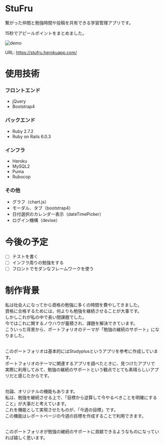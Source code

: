 # StuFru
繋がった仲間と勉強時間や投稿を共有できる学習管理アプリです。  

15秒でアピールポイントをまとめました。  

![demo](https://raw.github.com/wiki/HirotoYasuda/StuFru/images/application_summary.gif)  

URL: https://stufru.herokuapp.com/

# 使用技術
### フロントエンド
* jQuery
* Bootstrap4
### バックエンド
* Ruby 2.7.2
* Ruby on Rails 6.0.3
### インフラ
* Heroku
* MySQL2
* Puma
* Rubocop
### その他
* グラフ（chart.js）
* モーダル、タブ（bootstrap4）
* 日付選択のカレンダー表示（dateTimePicker）
* ログイン機構（devise）  

# 今後の予定
- [ ] テストを書く  
- [ ] インフラ周りの勉強をする
- [ ] フロントでモダンなフレームワークを使う

# 制作背景
私は社会人になってから資格の勉強に多くの時間を費やしてきました。  
資格に合格するためには、何よりも勉強を継続させることが大事です。  
しかしこれが私の中で長い間課題でした。  
今ではこれに関するノウハウが蓄積され、課題を解決できています。  
こういった背景から、ポートフォリオのテーマが「勉強の継続のサポート」になりました。  
<br>  

このポートフォリオは基本的にはStudyplusというアプリを参考に作成しています。  
ポートフォリオのテーマに関連するアプリを調べたときに、見つけたアプリで  
実際に利用してみて、勉強の継続のサポートという観点でとても素晴らしいアプリだと感じたからです。  
<br>  

勿論、オリジナルの機能もあります。  
私は、勉強を継続させる上で、「目標から逆算して今やるべきことを明確にすること」が大事だと考えています。  
これを機能として実現させたものが、「今週の目標」です。  
この機能はレポートページの今週の目標を作成することで利用できます。  
<br>  

このポートフォリオが勉強の継続のサポートに貢献できるようなものになっていれば嬉しく思います。  